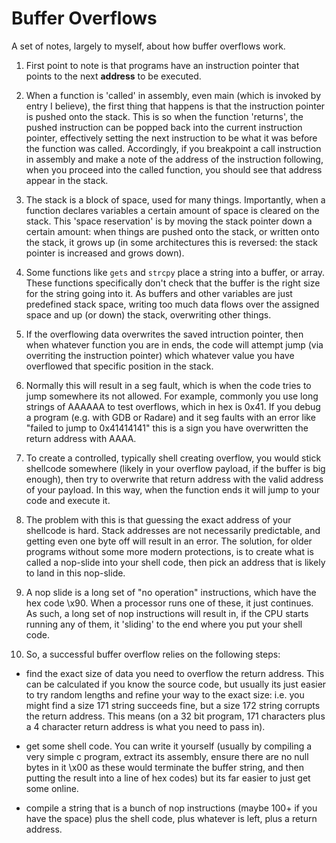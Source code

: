# Buffer Overflows

A set of notes, largely to myself, about how buffer overflows work.

1. First point to note is that programs have an instruction pointer that points to the next **address** to be executed.

2. When a function is 'called' in assembly, even main (which is invoked by entry I believe), the first thing that happens is that the instruction pointer is pushed onto the stack. This is so when the function 'returns', the pushed instruction can be popped back into the current instruction pointer, effectively setting the next instruction to be what it was before the function was called. Accordingly, if you breakpoint a call instruction in assembly and make a note of the address of the instruction following, when you proceed into the called function, you should see that address appear in the stack.

3. The stack is a block of space, used for many things. Importantly, when a function declares variables a certain amount of space is cleared on the stack. This 'space reservation' is by moving the stack pointer down a certain amount: when things are pushed onto the stack, or written onto the stack, it grows up (in some architectures this is reversed: the stack pointer is increased and grows down).

4. Some functions like `gets` and `strcpy` place a string into a buffer, or array. These functions specifically don't check that the buffer is the right size for the string going into it. As buffers and other variables are just predefined stack space, writing too much data flows over the assigned space and up (or down) the stack, overwriting other things.

5. If the overflowing data overwrites the saved intruction pointer, then when whatever function you are in ends, the code will attempt jump (via overriting the instruction pointer) which whatever value you have overflowed that specific position in the stack.

6. Normally this will result in a seg fault, which is when the code tries to jump somewhere its not allowed. For example, commonly you use long strings of AAAAAA to test overflows, which in hex is 0x41. If you debug a program (e.g. with GDB or Radare) and it seg faults with an error like "failed to jump to 0x41414141" this is a sign you have overwritten the return address with AAAA.

7. To create a controlled, typically shell creating overflow, you would stick shellcode somewhere (likely in your overflow payload, if the buffer is big enough), then try to overwrite that return address with the valid address of your payload. In this way, when the function ends it will jump to your code and execute it.

8. The problem with this is that guessing the exact address of your shellcode is hard. Stack addresses are not necessarily predictable, and getting even one byte off will result in an error. The solution, for older programs without some more modern protections, is to create what is called a nop-slide into your shell code, then pick an address that is likely to land in this nop-slide.

9. A nop slide is a long set of "no operation" instructions, which have the hex code \x90. When a processor runs one of these, it just continues. As such, a long set of nop instructions will result in, if the CPU starts running any of them, it 'sliding' to the end where you put your shell code.

10. So, a successful buffer overflow relies on the following steps:

- find the exact size of data you need to overflow the return address. This can be calculated if you know the source code, but usually its just easier to try random lengths and refine your way to the exact size: i.e. you might find a size 171 string succeeds fine, but a size 172 string corrupts the return address. This means (on a 32 bit program, 171 characters plus a 4 character return address is what you need to pass in).

- get some shell code. You can write it yourself (usually by compiling a very simple c program, extract its assembly, ensure there are no null bytes in it \x00 as these would terminate the buffer string, and then putting the result into a line of hex codes) but its far easier to just get some online.

- compile a string that is a bunch of nop instructions (maybe 100+ if you have the space) plus the shell code, plus whatever is left, plus a return address.
